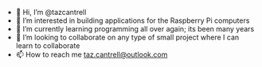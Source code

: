 - 👋 Hi, I’m @tazcantrell
- 👀 I’m interested in building applications for the Raspberry Pi computers
- 🌱 I’m currently learning programming all over again; its been many years
- 💞️ I’m looking to collaborate on any type of small project where I can learn to collaborate
- 📫 How to reach me taz.cantrell@outlook.com

<!---
tazcantrell/tazcantrell is a ✨ special ✨ repository because its `README.md` (this file) appears on your GitHub profile.
You can click the Preview link to take a look at your changes.
--->
